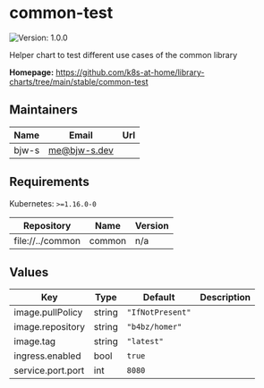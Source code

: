 # common-test

![Version: 1.0.0](https://img.shields.io/badge/Version-1.0.0-informational?style=flat-square)

Helper chart to test different use cases of the common library

**Homepage:** <https://github.com/k8s-at-home/library-charts/tree/main/stable/common-test>

## Maintainers

| Name | Email | Url |
| ---- | ------ | --- |
| bjw-s | me@bjw-s.dev |  |

## Requirements

Kubernetes: `>=1.16.0-0`

| Repository | Name | Version |
|------------|------|---------|
| file://../common | common | n/a |

## Values

| Key | Type | Default | Description |
|-----|------|---------|-------------|
| image.pullPolicy | string | `"IfNotPresent"` |  |
| image.repository | string | `"b4bz/homer"` |  |
| image.tag | string | `"latest"` |  |
| ingress.enabled | bool | `true` |  |
| service.port.port | int | `8080` |  |
